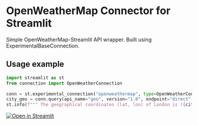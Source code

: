 # OpenWeatherMap Connector for Streamlit
Simple OpenWeatherMap-Streamlit API wrapper. Built using ExperimentalBaseConnection.

## Usage example
```python
import streamlit as st
from connection import OpenWeatherConnection

conn = st.experimental_connection("openweathermap", type=OpenWeatherConnection)
city_geo = conn.query(api_name="geo", version="1.0", endpoint="direct", query=f"q=London&limit=1")
st.info(f""" The geographical coordinates (lat, lon) of London is ({city_geo.lat},{city_geo.lon}).
```

[![Open in Streamlit](https://static.streamlit.io/badges/streamlit_badge_black_white.svg)](https://openweather-connector.streamlit.app/)